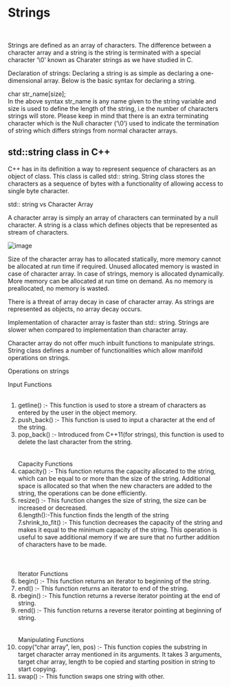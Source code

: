 <h1>Strings</h1>
<br>


Strings are defined as an array of characters. The difference between a character array and a string is the string is terminated with a special character ‘\0’ known as Charater strings as we have studied in C.<br>

Declaration of strings: Declaring a string is as simple as declaring a one-dimensional array. Below is the basic syntax for declaring a string.<br>

char str_name[size];<br>
In the above syntax str_name is any name given to the string variable and size is used to define the length of the string, i.e the number of characters strings will store. Please keep in mind that there is an extra terminating character which is the Null character (‘\0’) used to indicate the termination of string which differs strings from normal character arrays.<br>

<h2>std::string class in C++</h2>

C++ has in its definition a way to represent sequence of characters as an object of class. This class is called std:: string. String class stores the characters as a sequence of bytes with a functionality of allowing access to single byte character. <br>
 

std:: string vs Character Array<br>

 

A character array is simply an array of characters can terminated by a null character. A string is a class which defines objects that be represented as stream of characters.<br>
  
 ![image](https://user-images.githubusercontent.com/91491296/135718570-94752590-ab2e-46b3-bc6b-b23d682cd770.png)


Size of the character array has to allocated statically, more memory cannot be allocated at run time if required. Unused allocated memory is wasted in case of character array. In case of strings, memory is allocated dynamically. More memory can be allocated at run time on demand. As no memory is preallocated, no memory is wasted.<br>
  
 



There is a threat of array decay in case of character array. As strings are represented as objects, no array decay occurs.<br>
  
 

Implementation of character array is faster than std:: string. Strings are slower when compared to implementation than character array.<br>
  
 

Character array do not offer much inbuilt functions to manipulate strings. String class defines a number of functionalities which allow manifold operations on strings.<br>
  
 

Operations on strings<br>

Input Functions<br>
<br>
1. getline() :- This function is used to store a stream of characters as entered by the user in the object memory.<br>
2. push_back() :- This function is used to input a character at the end of the string.<br>
3. pop_back() :- Introduced from C++11(for strings), this function is used to delete the last character from the string.<br><br><br>
 Capacity Functions <br>
4. capacity() :- This function returns the capacity allocated to the string, which can be equal to or more than the size of the string. Additional space is allocated so that when the new characters are added to the string, the operations can be done efficiently.<br>
5. resize() :- This function changes the size of string, the size can be increased or decreased.<br>
6.length():-This function finds the length of the string<br>
7.shrink_to_fit() :- This function decreases the capacity of the string and makes it equal to the minimum capacity of the string. This operation is useful to save additional memory if we are sure that no further addition of characters have to be made.<br>
<br><br><br>
Iterator Functions<br>
8. begin() :- This function returns an iterator to beginning of the string.<br>
9. end() :- This function returns an iterator to end of the string.<br>
10. rbegin() :- This function returns a reverse iterator pointing at the end of string.<br>
11. rend() :- This function returns a reverse iterator pointing at beginning of string.<br>
<br><br>
Manipulating Functions<br>
12. copy(“char array”, len, pos) :- This function copies the substring in target character array mentioned in its arguments. It takes 3 arguments, target char array, length to be copied and starting position in string to start copying.<br>
13. swap() :- This function swaps one string with other.<br>
